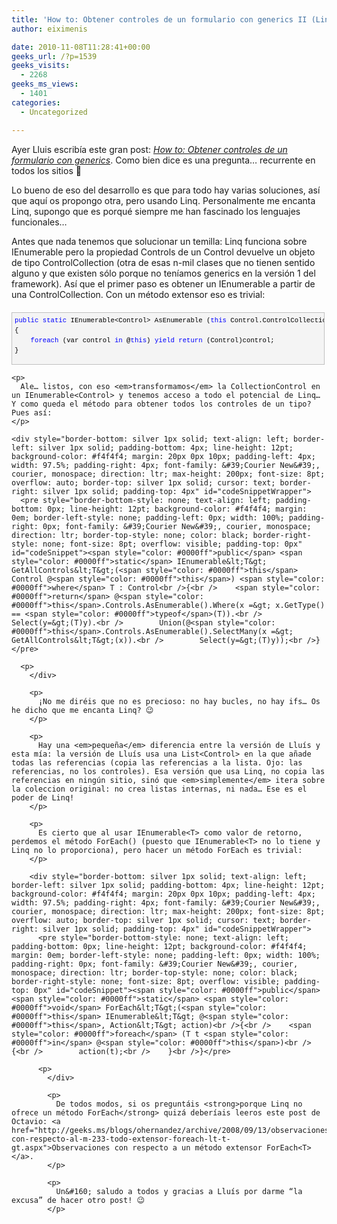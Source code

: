 ```yaml
---
title: 'How to: Obtener controles de un formulario con generics II (Linq al rescate).'
author: eiximenis

date: 2010-11-08T11:28:41+00:00
geeks_url: /?p=1539
geeks_visits:
  - 2268
geeks_ms_views:
  - 1401
categories:
  - Uncategorized

---
```

Ayer Lluis escribía este gran post: _[How to: Obtener controles de un formulario con generics][1]_. Como bien dice es una pregunta… recurrente en todos los sitios 🙂

Lo bueno de eso del desarrollo es que para todo hay varias soluciones, así que aquí os propongo otra, pero usando Linq. Personalmente me encanta Linq, supongo que es porqué siempre me han fascinado los lenguajes funcionales…

Antes que nada tenemos que solucionar un temilla: Linq funciona sobre IEnumerable<T> pero la propiedad Controls de un Control devuelve un objeto de tipo ControlCollection (otra de esas n-mil clases que no tienen sentido alguno y que existen sólo porque no teníamos generics en la versión 1 del framework). Así que el primer paso es obtener un IEnumerable<Control> a partir de una ControlCollection. Con un método extensor eso es trivial:

<div style="border-bottom: silver 1px solid; text-align: left; border-left: silver 1px solid; padding-bottom: 4px; line-height: 12pt; background-color: #f4f4f4; margin: 20px 0px 10px; padding-left: 4px; width: 97.5%; padding-right: 4px; font-family: &#39;Courier New&#39;, courier, monospace; direction: ltr; max-height: 200px; font-size: 8pt; overflow: auto; border-top: silver 1px solid; cursor: text; border-right: silver 1px solid; padding-top: 4px" id="codeSnippetWrapper">
  <pre style="border-bottom-style: none; text-align: left; padding-bottom: 0px; line-height: 12pt; background-color: #f4f4f4; margin: 0em; border-left-style: none; padding-left: 0px; width: 100%; padding-right: 0px; font-family: &#39;Courier New&#39;, courier, monospace; direction: ltr; border-top-style: none; color: black; border-right-style: none; font-size: 8pt; overflow: visible; padding-top: 0px" id="codeSnippet"><span style="color: #0000ff">public</span> <span style="color: #0000ff">static</span> IEnumerable&lt;Control&gt; AsEnumerable (<span style="color: #0000ff">this</span> Control.ControlCollection @<span style="color: #0000ff">this</span>)<br />{<br />    <span style="color: #0000ff">foreach</span> (var control <span style="color: #0000ff">in</span> @<span style="color: #0000ff">this</span>) <span style="color: #0000ff">yield</span> <span style="color: #0000ff">return</span> (Control)control;<br />}</pre>
  
  <p>
    </div> 
    
    <p>
      Ale… listos, con eso <em>transformamos</em> la CollectionControl en un IEnumerable<Control> y tenemos acceso a todo el potencial de Linq… Y como queda el método para obtener todos los controles de un tipo? Pues así:
    </p>
    
    <div style="border-bottom: silver 1px solid; text-align: left; border-left: silver 1px solid; padding-bottom: 4px; line-height: 12pt; background-color: #f4f4f4; margin: 20px 0px 10px; padding-left: 4px; width: 97.5%; padding-right: 4px; font-family: &#39;Courier New&#39;, courier, monospace; direction: ltr; max-height: 200px; font-size: 8pt; overflow: auto; border-top: silver 1px solid; cursor: text; border-right: silver 1px solid; padding-top: 4px" id="codeSnippetWrapper">
      <pre style="border-bottom-style: none; text-align: left; padding-bottom: 0px; line-height: 12pt; background-color: #f4f4f4; margin: 0em; border-left-style: none; padding-left: 0px; width: 100%; padding-right: 0px; font-family: &#39;Courier New&#39;, courier, monospace; direction: ltr; border-top-style: none; color: black; border-right-style: none; font-size: 8pt; overflow: visible; padding-top: 0px" id="codeSnippet"><span style="color: #0000ff">public</span> <span style="color: #0000ff">static</span> IEnumerable&lt;T&gt; GetAllControls&lt;T&gt;(<span style="color: #0000ff">this</span> Control @<span style="color: #0000ff">this</span>) <span style="color: #0000ff">where</span> T : Control<br />{<br />    <span style="color: #0000ff">return</span> @<span style="color: #0000ff">this</span>.Controls.AsEnumerable().Where(x =&gt; x.GetType() == <span style="color: #0000ff">typeof</span>(T)).<br />        Select(y=&gt;(T)y).<br />        Union(@<span style="color: #0000ff">this</span>.Controls.AsEnumerable().SelectMany(x =&gt; GetAllControls&lt;T&gt;(x)).<br />        Select(y=&gt;(T)y));<br />}</pre>
      
      <p>
        </div> 
        
        <p>
          ¡No me diréis que no es precioso: no hay bucles, no hay ifs… Os he dicho que me encanta Linq? 😉
        </p>
        
        <p>
          Hay una <em>pequeña</em> diferencia entre la versión de Lluís y esta mía: la versión de Lluís usa una List<Control> en la que añade todas las referencias (copia las referencias a la lista. Ojo: las referencias, no los controles). Esa versión que usa Linq, no copia las referencias en ningún sitio, sinó que <em>simplemente</em> itera sobre la coleccion original: no crea listas internas, ni nada… Ese es el poder de Linq!
        </p>
        
        <p>
          Es cierto que al usar IEnumerable<T> como valor de retorno, perdemos el método ForEach() (puesto que IEnumerable<T> no lo tiene y Linq no lo proporciona), pero hacer un método ForEach es trivial:
        </p>
        
        <div style="border-bottom: silver 1px solid; text-align: left; border-left: silver 1px solid; padding-bottom: 4px; line-height: 12pt; background-color: #f4f4f4; margin: 20px 0px 10px; padding-left: 4px; width: 97.5%; padding-right: 4px; font-family: &#39;Courier New&#39;, courier, monospace; direction: ltr; max-height: 200px; font-size: 8pt; overflow: auto; border-top: silver 1px solid; cursor: text; border-right: silver 1px solid; padding-top: 4px" id="codeSnippetWrapper">
          <pre style="border-bottom-style: none; text-align: left; padding-bottom: 0px; line-height: 12pt; background-color: #f4f4f4; margin: 0em; border-left-style: none; padding-left: 0px; width: 100%; padding-right: 0px; font-family: &#39;Courier New&#39;, courier, monospace; direction: ltr; border-top-style: none; color: black; border-right-style: none; font-size: 8pt; overflow: visible; padding-top: 0px" id="codeSnippet"><span style="color: #0000ff">public</span> <span style="color: #0000ff">static</span> <span style="color: #0000ff">void</span> ForEach&lt;T&gt;(<span style="color: #0000ff">this</span> IEnumerable&lt;T&gt; @<span style="color: #0000ff">this</span>, Action&lt;T&gt; action)<br />{<br />    <span style="color: #0000ff">foreach</span> (T t <span style="color: #0000ff">in</span> @<span style="color: #0000ff">this</span>)<br />    {<br />        action(t);<br />    }<br />}</pre>
          
          <p>
            </div> 
            
            <p>
              De todos modos, si os preguntáis <strong>porque Linq no ofrece un método ForEach</strong> quizá deberíais leeros este post de Octavio: <a href="http://geeks.ms/blogs/ohernandez/archive/2008/09/13/observaciones-con-respecto-al-m-233-todo-extensor-foreach-lt-t-gt.aspx">Observaciones con respecto a un método extensor ForEach<T></a>.
            </p>
            
            <p>
              Un&#160; saludo a todos y gracias a Lluís por darme “la excusa” de hacer otro post! 😉
            </p>

 [1]: http://geeks.ms/blogs/lfranco/archive/2010/11/05/how-to-obtener-controles-de-un-formulario-con-generics.aspx